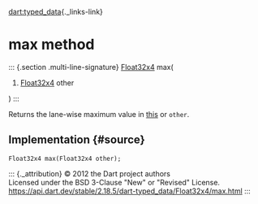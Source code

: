 [dart:typed\_data](../../dart-typed_data/dart-typed_data-library){._links-link}

max method
==========

::: {.section .multi-line-signature}
[Float32x4](../float32x4-class) max(

1.  [Float32x4](../float32x4-class) other

)
:::

Returns the lane-wise maximum value in [this](../float32x4-class) or
`other`.

Implementation {#source}
--------------

``` {.language-dart data-language="dart"}
Float32x4 max(Float32x4 other);
```

::: {._attribution}
© 2012 the Dart project authors\
Licensed under the BSD 3-Clause \"New\" or \"Revised\" License.\
<https://api.dart.dev/stable/2.18.5/dart-typed_data/Float32x4/max.html>
:::

